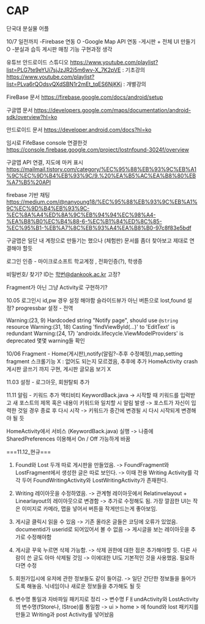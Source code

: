 # CAP

단국대 분실물 어플

10/7 일전까지
-Firebase 연동 O
-Google Map API 연동
-게시판 + 전체 UI 만들기 O
-분실과 습득 게시판 매칭 기능 구현과정 생각

유튜브 안드로이드 스튜디오
https://www.youtube.com/playlist?list=PLG7te9eYUi7sjJzJR2i5m6wv-X_7K2pVE : 기초강의
https://www.youtube.com/playlist?list=PLva6rQOdsvQXdSBN1r2mEt_tqES6NjKKj : 개별강의

FireBase 문서
https://firebase.google.com/docs/android/setup

구글맵 문서
https://developers.google.com/maps/documentation/android-sdk/overview?hl=ko

안드로이드 문서
https://developer.android.com/docs?hl=ko

임시로 FifeBase console 연결한것
https://console.firebase.google.com/project/lostnfound-3024f/overview

구글맵 API 연결, 지도에 마커 표시
https://mailmail.tistory.com/category/%EC%95%88%EB%93%9C%EB%A1%9C%EC%9D%B4%EB%93%9C/9.%20%EA%B5%AC%EA%B8%80%EB%A7%B5%20API

firebase 기반 채팅
https://medium.com/@nanyoung18/%EC%95%88%EB%93%9C%EB%A1%9C%EC%9D%B4%EB%93%9C-%EC%8A%A4%ED%8A%9C%EB%94%94%EC%98%A4-%EA%B8%B0%EC%B4%88-6-%EC%B1%84%ED%8C%85-%EC%95%B1-%EB%A7%8C%EB%93%A4%EA%B8%B0-97c8f83e5bdf

구글맵은 일단 내 계정으로 만들기는 했으나 (체험판)
문서를 좀더 찾아보고 제대로 연결해야 할듯

로그인 인증 - 마이크로소프트 학교계정 , 전화인증(?), 학생증 

비밀번호/ 찾기?
ID는 학번@dankook.ac.kr 고정?

Fragment가 아닌 그냥 Activity로 구현하기?


10.05
로그인시 id,pw 경우 설정 해야함
슬라이드뷰가 아닌 버튼으로 lost,found 설정?
progressbar 설정 - 전역

Warning:(23, 9) Hardcoded string "Notify page", should use `@string` resource
Warning:(31, 18) Casting 'findViewById(...)' to 'EditText' is redundant
Warning:(24, 17) 'androidx.lifecycle.ViewModelProviders' is deprecated
몇몇 warning들 확인

10/06
Fragment - Home(게시판),notify(알림?-추후 수정예정),map,setting fragment
스크롤기능 X : 없어도 되는지 모르겠음, 추후에 추가
HomeActivity crash
게시판 글쓰기 까지 구현, 게시판 글모음 보기 X

11.03
설정 - 로그아웃, 회원탈퇴 추가

11.11
알림 - 키워드 추가 액티비티
KeywordBack.java
-> 시작할 때 키워드를 입력받고 새 포스트의 제목 혹은 내용이 키워드와 일치할 시 알림 발생
-> 포스트가 자신이 입력한 것일 경우 종료 후 다시 시작
-> 키워드가 중간에 변경될 시 다시 시작되게 변경해야 될 듯

HomeActivity에서 서비스 (KeywordBack.java) 실행
-> 나중에 SharedPreferences 이용해서 On / Off 가능하게 바꿈


===11.12_현규===
1. Found와 Lost 두개 따로 게시판을 만들었음.
-> FoundFragment와 LostFragment에서 생성한 글은 따로 보인다.
-> 이때 전용 Writing Activity를 각각 두어 FoundWritingActivity와 LostWritingActivity가 존재한다.

2. Writing 레이아웃을 수정하였음.
-> 관계형 레이아웃에서 Relatinvelayout + Linearlayout의 레이아웃으로 변경함
-> 추가로 수정해도 됨. 가장 깔끔한 UI는 작은 이미지로 카메라, 맵을 넣어서 버튼을 작게만드는게 좋아보임.

3. 게시글 클릭시 읽을 수 있음
-> 기존 올라온 글들은 코딩에 오류가 있었음. documentid가 userid로 되어있어서 볼 수 없음
-> 게시글을 보는 레이아웃을 추가로 수정해야함

4. 게시글 꾸욱 누르면 삭제 가능함.
-> 삭제 권한에 대한 점은 추가해야할 듯. 다른 사람이 쓴 글도 아마 삭제될 것임
-> 이에대한 UI도 기본적인 것을 사용했음. 필요하다면 수정

5. 회원가입시에 유저에 관한 정보들도 같이 들어감.
-> 일단 간단한 정보들을 들어가도록 해놓음. 닉네임이나 새로운 정보들을 추가해도 될 듯

6. 변수명 통일과 자바파일 패키지로 정리
-> 변수명 FㅐundActivity와 LostActivity의 변수명(fStore나, lStroe)를 통일함
-> ui > home > 에 found와 lost 패키지를 만들고 Writing과 post Activity를 넣어놨음 
